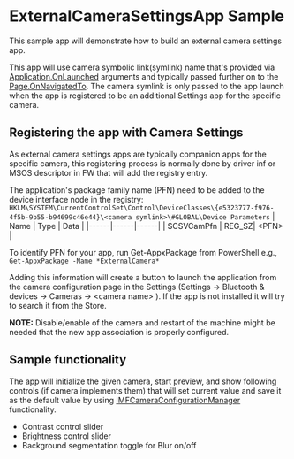 # ExternalCameraSettingsApp Sample

This sample app will demonstrate how to build an external camera settings app.

This app will use camera symbolic link(symlink) name that's provided via [Application.OnLaunched](https://docs.microsoft.com/uwp/api/windows.ui.xaml.application.onlaunched?view=winrt-22000) arguments and typically passed further on to the [Page.OnNavigatedTo](https://docs.microsoft.com/uwp/api/windows.ui.xaml.controls.page.onnavigatedto?view=winrt-22000). The camera symlink is only passed to the app launch when the app is registered to be an additional Settings app for the specific camera.

## Registering the app with Camera Settings
As external camera settings apps are typically companion apps for the specific camera, this registering process is normally done by driver inf or MSOS descriptor in FW that will add the registry entry.

The application's package family name (PFN) need to be added to the device interface node in the registry: `HKLM\SYSTEM\CurrentControlSet\Control\DeviceClasses\{e5323777-f976-4f5b-9b55-b94699c46e44}\<camera symlink>\#GLOBAL\Device Parameters`
| Name | Type | Data |
|------|------|------|
| SCSVCamPfn | REG_SZ| \<PFN\> |

To identify PFN for your app, run Get-AppxPackage from PowerShell
e.g., `Get-AppxPackage -Name *ExternalCamera*`

Adding this information will create a button to launch the application from the camera configuration page in the Settings (Settings -> Bluetooth & devices -> Cameras -> \<camera name\> ). If the app is not installed it will try to search it from the Store.

**NOTE:** Disable/enable of the camera and restart of the machine might be needed that the new app association is properly configured.

## Sample functionality
 The app will initialize the given camera, start preview, and show following controls (if camera implements them) that will set current value and save it as the default value by using [IMFCameraConfigurationManager](https://docs.microsoft.com/windows/win32/api/mfidl/nn-mfidl-imfcameraconfigurationmanager) functionality.
  - Contrast control slider
  - Brightness control slider
  - Background segmentation toggle for Blur on/off